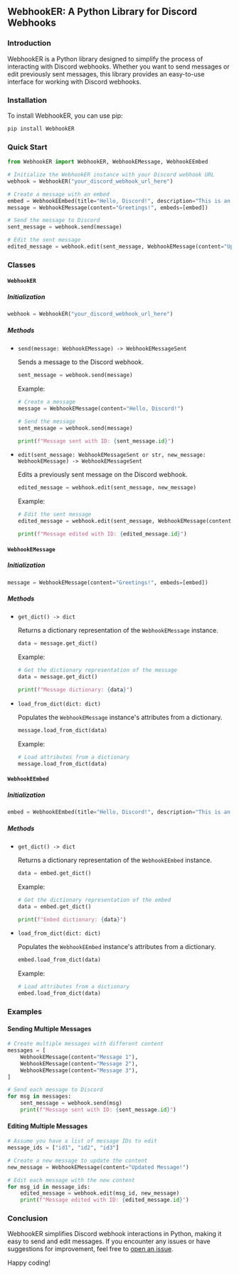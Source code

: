 ## WebhookER: A Python Library for Discord Webhooks

### Introduction

WebhookER is a Python library designed to simplify the process of interacting with Discord webhooks. Whether you want to send messages or edit previously sent messages, this library provides an easy-to-use interface for working with Discord webhooks.

### Installation

To install WebhookER, you can use pip:

```bash
pip install WebhookER
```

### Quick Start

```python
from WebhookER import WebhookER, WebhookEMessage, WebhookEEmbed

# Initialize the WebhookER instance with your Discord webhook URL
webhook = WebhookER("your_discord_webhook_url_here")

# Create a message with an embed
embed = WebhookEEmbed(title="Hello, Discord!", description="This is an example message.")
message = WebhookEMessage(content="Greetings!", embeds=[embed])

# Send the message to Discord
sent_message = webhook.send(message)

# Edit the sent message
edited_message = webhook.edit(sent_message, WebhookEMessage(content="Updated Greetings!"))
```

### Classes

#### `WebhookER`

##### Initialization

```python
webhook = WebhookER("your_discord_webhook_url_here")
```

##### Methods

- `send(message: WebhookEMessage) -> WebhookEMessageSent`

  Sends a message to the Discord webhook.

  ```python
  sent_message = webhook.send(message)
  ```

  Example:
  ```python
  # Create a message
  message = WebhookEMessage(content="Hello, Discord!")

  # Send the message
  sent_message = webhook.send(message)

  print(f"Message sent with ID: {sent_message.id}")
  ```

- `edit(sent_message: WebhookEMessageSent or str, new_message: WebhookEMessage) -> WebhookEMessageSent`

  Edits a previously sent message on the Discord webhook.

  ```python
  edited_message = webhook.edit(sent_message, new_message)
  ```

  Example:
  ```python
  # Edit the sent message
  edited_message = webhook.edit(sent_message, WebhookEMessage(content="Updated Greetings!"))

  print(f"Message edited with ID: {edited_message.id}")
  ```

#### `WebhookEMessage`

##### Initialization

```python
message = WebhookEMessage(content="Greetings!", embeds=[embed])
```

##### Methods

- `get_dict() -> dict`

  Returns a dictionary representation of the `WebhookEMessage` instance.

  ```python
  data = message.get_dict()
  ```

  Example:
  ```python
  # Get the dictionary representation of the message
  data = message.get_dict()

  print(f"Message dictionary: {data}")
  ```

- `load_from_dict(dict: dict)`

  Populates the `WebhookEMessage` instance's attributes from a dictionary.

  ```python
  message.load_from_dict(data)
  ```

  Example:
  ```python
  # Load attributes from a dictionary
  message.load_from_dict(data)
  ```

#### `WebhookEEmbed`

##### Initialization

```python
embed = WebhookEEmbed(title="Hello, Discord!", description="This is an example message.")
```

##### Methods

- `get_dict() -> dict`

  Returns a dictionary representation of the `WebhookEEmbed` instance.

  ```python
  data = embed.get_dict()
  ```

  Example:
  ```python
  # Get the dictionary representation of the embed
  data = embed.get_dict()

  print(f"Embed dictionary: {data}")
  ```

- `load_from_dict(dict: dict)`

  Populates the `WebhookEEmbed` instance's attributes from a dictionary.

  ```python
  embed.load_from_dict(data)
  ```

  Example:
  ```python
  # Load attributes from a dictionary
  embed.load_from_dict(data)
  ```

### Examples

#### Sending Multiple Messages

```python
# Create multiple messages with different content
messages = [
    WebhookEMessage(content="Message 1"),
    WebhookEMessage(content="Message 2"),
    WebhookEMessage(content="Message 3"),
]

# Send each message to Discord
for msg in messages:
    sent_message = webhook.send(msg)
    print(f"Message sent with ID: {sent_message.id}")
```

#### Editing Multiple Messages

```python
# Assume you have a list of message IDs to edit
message_ids = ["id1", "id2", "id3"]

# Create a new message to update the content
new_message = WebhookEMessage(content="Updated Message!")

# Edit each message with the new content
for msg_id in message_ids:
    edited_message = webhook.edit(msg_id, new_message)
    print(f"Message edited with ID: {edited_message.id}")
```

### Conclusion

WebhookER simplifies Discord webhook interactions in Python, making it easy to send and edit messages. If you encounter any issues or have suggestions for improvement, feel free to [open an issue](link_to_repository_issues).

Happy coding!